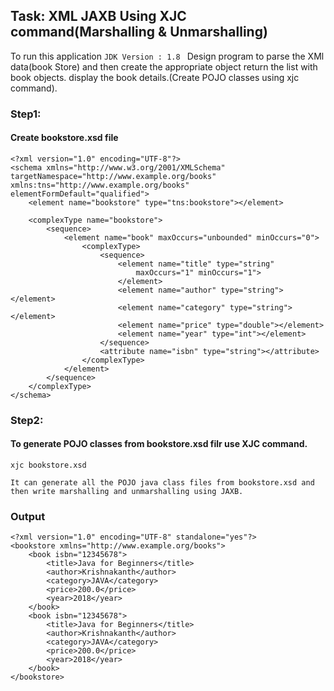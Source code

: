 ## Task: XML JAXB Using XJC command(Marshalling & Unmarshalling)
To run this application
```JDK Version : 1.8 ``` 
Design program to parse the XMl data(book Store) and then create the appropriate object return the list with book objects.
display the book details.(Create POJO classes using xjc command).

### Step1:
#### Create bookstore.xsd file
```
<?xml version="1.0" encoding="UTF-8"?>
<schema xmlns="http://www.w3.org/2001/XMLSchema"
targetNamespace="http://www.example.org/books"
xmlns:tns="http://www.example.org/books" elementFormDefault="qualified">
    <element name="bookstore" type="tns:bookstore"></element>

    <complexType name="bookstore">
    	<sequence>
    		<element name="book" maxOccurs="unbounded" minOccurs="0">
    			<complexType>
    				<sequence>
    					<element name="title" type="string"
    						maxOccurs="1" minOccurs="1">
    					</element>
    					<element name="author" type="string"></element>
    					<element name="category" type="string"></element>
    					<element name="price" type="double"></element>
    					<element name="year" type="int"></element>
    				</sequence>
    				<attribute name="isbn" type="string"></attribute>
    			</complexType>
    		</element>
    	</sequence>
    </complexType>
</schema>
```
### Step2:
#### To generate POJO classes from bookstore.xsd filr use XJC command.

```xjc bookstore.xsd ```
```
It can generate all the POJO java class files from bookstore.xsd and then write marshalling and unmarshalling using JAXB.
```
### Output
```
<?xml version="1.0" encoding="UTF-8" standalone="yes"?>
<bookstore xmlns="http://www.example.org/books">
    <book isbn="12345678">
        <title>Java for Beginners</title>
        <author>Krishnakanth</author>
        <category>JAVA</category>
        <price>200.0</price>
        <year>2018</year>
    </book>
    <book isbn="12345678">
        <title>Java for Beginners</title>
        <author>Krishnakanth</author>
        <category>JAVA</category>
        <price>200.0</price>
        <year>2018</year>
    </book>
</bookstore>


```
